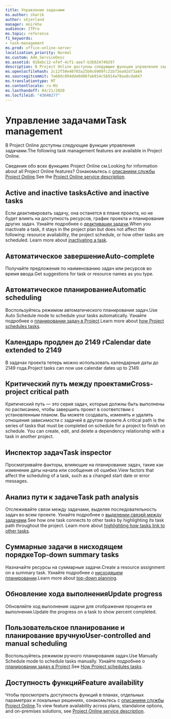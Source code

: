 ```yaml
---
title: Управление задачами
ms.author: sharik
author: skjerland
manager: mnirkhe
audience: ITPro
ms.topic: reference
f1_keywords:
- task-management
ms.prod: office-online-server
localization_priority: Normal
ms.custom: Adm_ServiceDesc
ms.assetid: 018ebc12-efef-4cf1-aee7-b3b024749297
description: В Project Online доступны следующие функции управления задачами.
ms.openlocfilehash: 2c12f50e40703a25b0c6909fc21b73ea92d73a84
ms.sourcegitcommit: 7a68dc894dde0d06fab014c56914a78aa8cda847
ms.translationtype: MT
ms.contentlocale: ru-RU
ms.lasthandoff: 04/21/2020
ms.locfileid: "43640277"
---
```

# <a name="task-management"></a><span data-ttu-id="bc7ae-103">Управление задачами</span><span class="sxs-lookup"><span data-stu-id="bc7ae-103">Task management</span></span>

<span data-ttu-id="bc7ae-104">В Project Online доступны следующие функции управления задачами.</span><span class="sxs-lookup"><span data-stu-id="bc7ae-104">The following task management features are available in Project Online.</span></span>
  
<span data-ttu-id="bc7ae-105">Сведения обо всех функциях Project Online см.</span><span class="sxs-lookup"><span data-stu-id="bc7ae-105">Looking for information about all Project Online features?</span></span> <span data-ttu-id="bc7ae-106">Ознакомьтесь с [описанием службы Project Online](project-online-service-description.md).</span><span class="sxs-lookup"><span data-stu-id="bc7ae-106">See the [Project Online service description](project-online-service-description.md).</span></span>
  
## <a name="active-and-inactive-tasks"></a><span data-ttu-id="bc7ae-107">Active and inactive tasks</span><span class="sxs-lookup"><span data-stu-id="bc7ae-107">Active and inactive tasks</span></span>

<span data-ttu-id="bc7ae-p102">Если деактивировать задачу, она останется в плане проекта, но не будет влиять на доступность ресурсов, график проекта и планирование других задач. Узнайте подробнее о [деактивации задачи](https://go.microsoft.com/fwlink/p/?LinkId=271335).</span><span class="sxs-lookup"><span data-stu-id="bc7ae-p102">When you inactivate a task, it stays in the project plan but does not affect the following: resource availability, the project schedule, or how other tasks are scheduled. Learn more about [inactivating a task](https://go.microsoft.com/fwlink/p/?LinkId=271335).</span></span>
  
## <a name="auto-complete"></a><span data-ttu-id="bc7ae-110">Автоматическое завершение</span><span class="sxs-lookup"><span data-stu-id="bc7ae-110">Auto-complete</span></span>

<span data-ttu-id="bc7ae-111">Получайте предложения по наименованию задач или ресурсов во время ввода.</span><span class="sxs-lookup"><span data-stu-id="bc7ae-111">Get suggestions for task or resource names as you type.</span></span> 
  
## <a name="automatic-scheduling"></a><span data-ttu-id="bc7ae-112">Автоматическое планирование</span><span class="sxs-lookup"><span data-stu-id="bc7ae-112">Automatic scheduling</span></span>

<span data-ttu-id="bc7ae-113">Воспользуйтесь режимом автоматического планирования задач.</span><span class="sxs-lookup"><span data-stu-id="bc7ae-113">Use Auto Schedule mode to schedule your tasks automatically.</span></span> <span data-ttu-id="bc7ae-114">Узнайте подробнее о [планировании задач в Project](https://go.microsoft.com/fwlink/p/?LinkId=271331).</span><span class="sxs-lookup"><span data-stu-id="bc7ae-114">Learn more about [how Project schedules tasks](https://go.microsoft.com/fwlink/p/?LinkId=271331).</span></span> 
  
## <a name="calendar-date-extended-to-2149"></a><span data-ttu-id="bc7ae-115">Календарь продлен до 2149 г</span><span class="sxs-lookup"><span data-stu-id="bc7ae-115">Calendar date extended to 2149</span></span>

<span data-ttu-id="bc7ae-116">В задачах проекта теперь можно использовать календарные даты до 2149 года.</span><span class="sxs-lookup"><span data-stu-id="bc7ae-116">Project tasks can now use calendar dates up to 2149.</span></span> 
  
## <a name="cross-project-critical-path"></a><span data-ttu-id="bc7ae-117">Критический путь между проектами</span><span class="sxs-lookup"><span data-stu-id="bc7ae-117">Cross-project critical path</span></span>

<span data-ttu-id="bc7ae-p104">Критический путь — это серия задач, которые должны быть выполнены по расписанию, чтобы завершить проект в соответствии с установленным планом. Вы можете создавать, изменять и удалять отношения зависимости с задачей в другом проекте.</span><span class="sxs-lookup"><span data-stu-id="bc7ae-p104">A critical path is the series of tasks that must be completed on schedule for a project to finish on schedule. You can create, edit, and delete a dependency relationship with a task in another project.</span></span> 
  
## <a name="task-inspector"></a><span data-ttu-id="bc7ae-120">Инспектор задач</span><span class="sxs-lookup"><span data-stu-id="bc7ae-120">Task inspector</span></span>

<span data-ttu-id="bc7ae-121">Просматривайте факторы, влияющие на планирование задач, такие как изменение даты начала или сообщения об ошибке.</span><span class="sxs-lookup"><span data-stu-id="bc7ae-121">View factors that affect the scheduling of a task, such as a changed start date or error messages.</span></span>
  
## <a name="task-path-analysis"></a><span data-ttu-id="bc7ae-122">Анализ пути к задаче</span><span class="sxs-lookup"><span data-stu-id="bc7ae-122">Task path analysis</span></span>

<span data-ttu-id="bc7ae-p105">Отслеживайте связи между задачами, выделяя последовательность задач во всем проекте. Узнайте подробнее о [выделении связей между задачами](https://go.microsoft.com/fwlink/p/?LinkId=271345).</span><span class="sxs-lookup"><span data-stu-id="bc7ae-p105">See how one task connects to other tasks by highlighting its task path throughout the project. Learn more about [highlighting how tasks link to other tasks](https://go.microsoft.com/fwlink/p/?LinkId=271345).</span></span>
  
## <a name="top-down-summary-tasks"></a><span data-ttu-id="bc7ae-125">Суммарные задачи в нисходящем порядке</span><span class="sxs-lookup"><span data-stu-id="bc7ae-125">Top-down summary tasks</span></span>

<span data-ttu-id="bc7ae-126">Назначайте ресурсы на суммарные задачи.</span><span class="sxs-lookup"><span data-stu-id="bc7ae-126">Create a resource assignment on a summary task.</span></span> <span data-ttu-id="bc7ae-127">Узнайте подробнее о [нисходящем планировании](https://go.microsoft.com/fwlink/p/?LinkId=271333).</span><span class="sxs-lookup"><span data-stu-id="bc7ae-127">Learn more about [top-down planning](https://go.microsoft.com/fwlink/p/?LinkId=271333).</span></span>
  
## <a name="update-progress"></a><span data-ttu-id="bc7ae-128">Обновление хода выполнения</span><span class="sxs-lookup"><span data-stu-id="bc7ae-128">Update progress</span></span>

<span data-ttu-id="bc7ae-129">Обновляйте ход выполнения задачи для отображения процента ее выполнения.</span><span class="sxs-lookup"><span data-stu-id="bc7ae-129">Update the progress on a task to show percent completed.</span></span>
  
## <a name="user-controlled-and-manual-scheduling"></a><span data-ttu-id="bc7ae-130">Пользовательское планирование и планирование вручную</span><span class="sxs-lookup"><span data-stu-id="bc7ae-130">User-controlled and manual scheduling</span></span>

<span data-ttu-id="bc7ae-131">Воспользуйтесь режимом ручного планирования задач.</span><span class="sxs-lookup"><span data-stu-id="bc7ae-131">Use Manually Schedule mode to schedule tasks manually.</span></span> <span data-ttu-id="bc7ae-132">Узнайте подробнее о [планировании задач в Project](https://go.microsoft.com/fwlink/p/?LinkId=271331).</span><span class="sxs-lookup"><span data-stu-id="bc7ae-132">See [How Project schedules tasks](https://go.microsoft.com/fwlink/p/?LinkId=271331).</span></span>
  
## <a name="feature-availability"></a><span data-ttu-id="bc7ae-133">Доступность функций</span><span class="sxs-lookup"><span data-stu-id="bc7ae-133">Feature availability</span></span>

<span data-ttu-id="bc7ae-134">Чтобы просмотреть доступность функций в планах, отдельных параметрах и локальных решениях, ознакомьтесь с [описанием службы Project Online](project-online-service-description.md).</span><span class="sxs-lookup"><span data-stu-id="bc7ae-134">To view feature availability across plans, standalone options, and on-premises solutions, see [Project Online service description](project-online-service-description.md).</span></span>
  